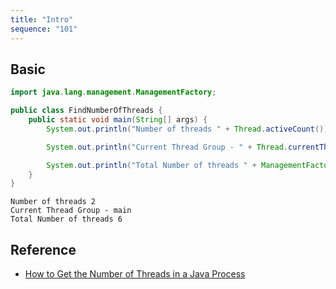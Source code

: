 ```yaml
---
title: "Intro"
sequence: "101"
---
```


## Basic

```java
import java.lang.management.ManagementFactory;

public class FindNumberOfThreads {
    public static void main(String[] args) {
        System.out.println("Number of threads " + Thread.activeCount());

        System.out.println("Current Thread Group - " + Thread.currentThread().getThreadGroup().getName());

        System.out.println("Total Number of threads " + ManagementFactory.getThreadMXBean().getThreadCount());
    }
}
```

```text
Number of threads 2
Current Thread Group - main
Total Number of threads 6
```

## Reference

- [How to Get the Number of Threads in a Java Process](https://www.baeldung.com/java-get-number-of-threads)
